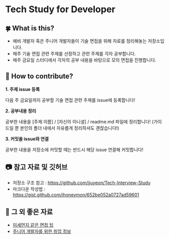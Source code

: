 # Tech Study for Developer

## :four_leaf_clover: What is this?

* 예비 개발자 혹은 주니어 개발자들이 기술 면접을 위해 자료를 정리해놓는 저장소입니다.
* 매주 기술 면접 관련 주제를 선정하고 관련 주제를 각자 공부합니다.
* 매주 금요일 스터디에서 각자의 공부 내용을 바탕으로 모의 면접을 진행합니다.



## :pray: How to contribute?

**1. 주제 issue 등록**

다음 주 금요일까지 공부할 기술 면접 관련 주제를 issue에 등록합니다!


**2. 공부내용 정리**

공부한 내용을 [주제 이름] / [자신의 이니셜] / readme.md 파일에 정리합니다! (가이드일 뿐 본인의 폴더 내에서 자유롭게 정리하셔도 괜찮습니다!)


**3. 커밋을 issue와 연결**

공부한 내용을 저장소에 커밋할 때는 반드시 해당 issue 연결해 커밋합니다!



## :camera: 참고 자료 및 깃허브

* 저장소 구조 참고 : https://github.com/jjuyeon/Tech-Interview-Study
* 마크다운 작성법 : https://gist.github.com/ihoneymon/652be052a0727ad59601



## :dvd: 그 외 좋은 자료

* [미세먼지 같은 면접 팁](https://github.com/JaeYeopHan/Interview_Question_for_Beginner/tree/master/Tip)
* [주니어 개발자를 위한 취업 정보](https://github.com/jojoldu/junior-recruit-scheduler)
